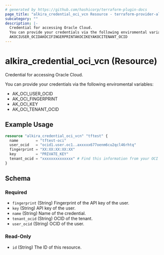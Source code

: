 ```yaml
---
# generated by https://github.com/hashicorp/terraform-plugin-docs
page_title: "alkira_credential_oci_vcn Resource - terraform-provider-alkira"
subcategory: ""
description: |-
  Credential for accessing Oracle Cloud.
  You can provide your credentials via the following enviromental variables:
  AKOCIUSER_OCIDAKOCIFINGERPRINTAKOCIKEYAKOCITENANT_OCID
---
```


# alkira_credential_oci_vcn (Resource)

Credential for accessing Oracle Cloud.

You can provide your credentials via the following enviromental variables:

 * AK_OCI_USER_OCID
 * AK_OCI_FINGERPRINT
 * AK_OCI_KEY
 * AK_OCI_TENANT_OCID

## Example Usage

```terraform
resource "alkira_credential_oci_vcn" "tftest" {
  name        = "tftest-oci"
  user_ocid   = "ocid1.user.oc1..axxxxx677oenm6cu2qcl46rhtq"
  fingerprint = "XX:XX:XX:XX:XX"
  key         = "PRIVATE_KEY"
  tenant_ocid = "xxxxxxxxxxxxxx" # Find this information from your OCI account
}
```

<!-- schema generated by tfplugindocs -->
## Schema

### Required

- `fingerprint` (String) Fingerprint of the API key of the user.
- `key` (String) API key of the user.
- `name` (String) Name of the credential.
- `tenant_ocid` (String) OCID of the tenant.
- `user_ocid` (String) OCID of the user.

### Read-Only

- `id` (String) The ID of this resource.


